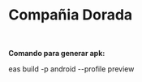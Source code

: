 <h1> Compañia Dorada  </h1>
<br>
<p><b>Comando para generar apk:</b></p>
<p> eas build -p android --profile preview </p>
